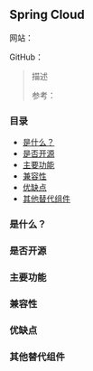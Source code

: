 ## Spring Cloud

网站： 

GitHub： 

> 描述
>
> 参考： 

### 目录
* [是什么？](#是什么？)
* [是否开源](#是否开源)
* [主要功能](#主要功能)
* [兼容性](#兼容性)
* [优缺点](#优缺点)
* [其他替代组件](#其他替代组件)

### 是什么？
### 是否开源
### 主要功能
### 兼容性
### 优缺点
### 其他替代组件